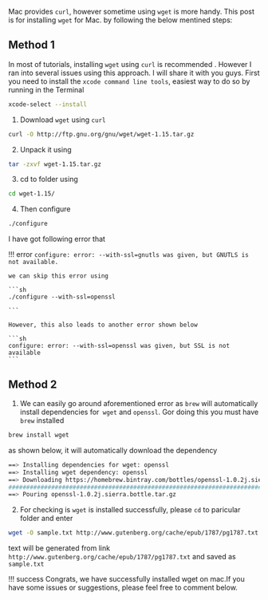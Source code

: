
Mac provides `curl`, however sometime using `wget` is more handy. This post is for installing `wget` for Mac. by following the below mentined steps:


##  Method 1

In most of tutorials, installing `wget` using `curl` is recommended . However I ran into several issues using this approach. I will share it with you guys. First you need to install the `xcode command line tools`, easiest way to do so by running in the Terminal

```sh
xcode-select --install
```

1. Download `wget` using `curl`

```sh
curl -O http://ftp.gnu.org/gnu/wget/wget-1.15.tar.gz
```

2. Unpack it using

```sh
tar -zxvf wget-1.15.tar.gz
```

3. cd to folder using

```sh
cd wget-1.15/
```
4. Then configure

```sh
./configure
```


I have got following error that

!!! error
    `configure: error: --with-ssl=gnutls was given, but GNUTLS is not available.`

    we can skip this error using

    ```sh
    ./configure --with-ssl=openssl

    ```

    However, this also leads to another error shown below

    ```sh
    configure: error: --with-ssl=openssl was given, but SSL is not available
    ```

##  Method 2

1.  We  can easily go around aforementioned error as `brew` will automatically install dependencies for` wget` and `openssl`. Gor doing this you must have `brew` installed

```sh
brew install wget
```

as shown below, it will automatically download the dependency

```sh
==> Installing dependencies for wget: openssl
==> Installing wget dependency: openssl
==> Downloading https://homebrew.bintray.com/bottles/openssl-1.0.2j.sierra.bottle.tar.gz
######################################################################## 100.0%
==> Pouring openssl-1.0.2j.sierra.bottle.tar.gz
```


2.  For checking is `wget` is installed successfully, please `cd` to paricular folder and enter

```sh
wget -O sample.txt http://www.gutenberg.org/cache/epub/1787/pg1787.txt
```

text will be generated from link `http://www.gutenberg.org/cache/epub/1787/pg1787.txt` and saved as `sample.txt`


!!! success
    Congrats, we have successfully installed wget on mac.If you have some issues or suggestions, please feel free to comment  below.

